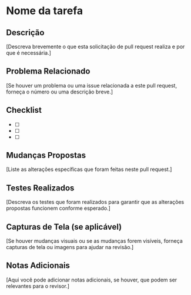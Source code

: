 # Nome da tarefa

## Descrição

[Descreva brevemente o que esta solicitação de pull request realiza e por que é necessária.]

## Problema Relacionado

[Se houver um problema ou uma issue relacionada a este pull request, forneça o número ou uma descrição breve.]

## Checklist

- [ ]
- [ ]
- [ ]

## Mudanças Propostas

[Liste as alterações específicas que foram feitas neste pull request.]

## Testes Realizados

[Descreva os testes que foram realizados para garantir que as alterações propostas funcionem conforme esperado.]

## Capturas de Tela (se aplicável)

[Se houver mudanças visuais ou se as mudanças forem visíveis, forneça capturas de tela ou imagens para ajudar na revisão.]

## Notas Adicionais

[Aqui você pode adicionar notas adicionais, se houver, que podem ser relevantes para o revisor.]
